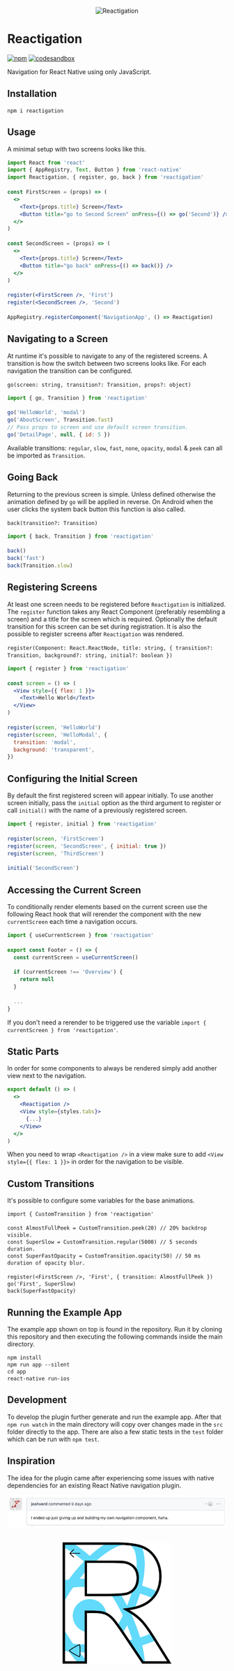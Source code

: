 <p align="center">
  <img src="https://github.com/tobua/reactigation/raw/main/video.gif" alt="Reactigation" width="250">
  <!--- Recorded from iOS Simulator using ⌘ ⇧ 5 combination and converted with Gifsky from Mac App Store. -->
</p>

# Reactigation

[![npm](https://img.shields.io/npm/v/reactigation)](https://npmjs.com/reactigation)
[![codesandbox](https://img.shields.io/badge/demo-codesandbox-yellow)](https://codesandbox.io/s/reactigation-c0xeqh)

Navigation for React Native using only JavaScript.

## Installation

```
npm i reactigation
```

## Usage

A minimal setup with two screens looks like this.

```jsx
import React from 'react'
import { AppRegistry, Text, Button } from 'react-native'
import Reactigation, { register, go, back } from 'reactigation'

const FirstScreen = (props) => (
  <>
    <Text>{props.title} Screen</Text>
    <Button title="go to Second Screen" onPress={() => go('Second')} />
  </>
)

const SecondScreen = (props) => (
  <>
    <Text>{props.title} Screen</Text>
    <Button title="go back" onPress={() => back()} />
  </>
)

register(<FirstScreen />, 'First')
register(<SecondScreen />, 'Second')

AppRegistry.registerComponent('NavigationApp', () => Reactigation)
```

## Navigating to a Screen

At runtime it's possible to navigate to any of the registered screens. A transition is how the switch between two screens looks like. For each navigation the transition can be configured.

`go(screen: string, transition?: Transition, props?: object)`

```jsx
import { go, Transition } from 'reactigation'

go('HelloWorld', 'modal')
go('AboutScreen', Transition.fast)
// Pass props to screen and use default screen transition.
go('DetailPage', null, { id: 5 })
```

Available transitions: `regular`, `slow`, `fast`, `none`, `opacity`, `modal` & `peek` can all be imported as `Transition`.

## Going Back

Returning to the previous screen is simple. Unless defined otherwise the animation defined by `go` will be applied in reverse. On Android when the user clicks the system back button this function is also called.

`back(transition?: Transition)`

```jsx
import { back, Transition } from 'reactigation'

back()
back('fast')
back(Transition.slow)
```

## Registering Screens

At least one screen needs to be registered before `Reactigation` is initialized. The `register` function takes any React Component (preferably resembling a screen) and a title for the screen which is required. Optionally the default transition for this screen can be set during registration. It is also the possible to register screens after `Reactigation` was rendered.

`register(Component: React.ReactNode, title: string, { transition?: Transition, background?: string, initial?: boolean })`

```jsx
import { register } from 'reactigation'

const screen = () => (
  <View style={{ flex: 1 }}>
    <Text>Hello World</Text>
  </View>
)

register(screen, 'HelloWorld')
register(screen, 'HelloModal', {
  transition: 'modal',
  background: 'transparent',
})
```

## Configuring the Initial Screen

By default the first registered screen will appear initially. To use another screen initially, pass the `initial` option as the third argument to register or call `initial()` with the name of a previously registered screen.

```js
import { register, initial } from 'reactigation'

register(screen, 'FirstScreen')
register(screen, 'SecondScreen', { initial: true })
register(screen, 'ThirdScreen')

initial('SecondScreen')
```

## Accessing the Current Screen

To conditionally render elements based on the current screen use the following React hook that will rerender the component with the new `currentScreen` each time a navigation occurs.

```jsx
import { useCurrentScreen } from 'reactigation'

export const Footer = () => {
  const currentScreen = useCurrentScreen()

  if (currentScreen !== 'Overview') {
    return null
  }

  ...
}
```

If you don't need a rerender to be triggered use the variable `import { currentScreen } from 'reactigation'`.

## Static Parts

In order for some components to always be rendered simply add another view next to the navigation.

```jsx
export default () => (
  <>
    <Reactigation />
    <View style={styles.tabs}>
      {...}
    </View>
  </>
)
```

When you need to wrap `<Reactigation />` in a view make sure to add `<View style={{ flex: 1 }}>` in order for the navigation to be visible.

## Custom Transitions

It's possible to configure some variables for the base animations.

```tsx
import { CustomTransition } from 'reactigation'

const AlmostFullPeek = CustomTransition.peek(20) // 20% backdrop visible.
const SuperSlow = CustomTransition.regular(5000) // 5 seconds duration.
const SuperFastOpacity = CustomTransition.opacity(50) // 50 ms duration of opacity blur.

register(<FirstScreen />, 'First', { transition: AlmostFullPeek })
go('First', SuperSlow)
back(SuperFastOpacity)
```

## Running the Example App

The example app shown on top is found in the repository. Run it by cloning this repository and then executing the following commands inside the main directory.

```
npm install
npm run app --silent
cd app
react-native run-ios
```

## Development

To develop the plugin further generate and run the example app. After that `npm run watch` in the main directory will copy over changes made in the `src` folder directly to the app. There are also a few static tests in the `test` folder which can be run with `npm test`.

## Inspiration

The idea for the plugin came after experiencing some issues with native dependencies for an existing React Native navigation plugin.

<a href="https://github.com/kmagiera/react-native-gesture-handler/issues/494#issuecomment-471204581">
  <img src="https://github.com/naminho/reactigation/raw/main/inspiration.png" alt="Inspiration Comment">
</a>

<br />
<br />

<p align="center">
  <img src="https://github.com/naminho/reactigation/raw/main/logo.png" alt="Reactigation" width="250">
</p>
